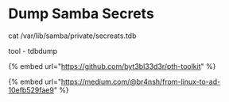 # Dump Samba Secrets

cat /var/lib/samba/private/secreats.tdb

tool - tdbdump

{% embed url="https://github.com/byt3bl33d3r/pth-toolkit" %}

{% embed url="https://medium.com/@br4nsh/from-linux-to-ad-10efb529fae9" %}
